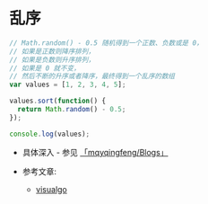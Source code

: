 # 乱序

```js
// Math.random() - 0.5 随机得到一个正数、负数或是 0，
// 如果是正数则降序排列，
// 如果是负数则升序排列，
// 如果是 0 就不变，
// 然后不断的升序或者降序，最终得到一个乱序的数组
var values = [1, 2, 3, 4, 5];

values.sort(function() {
  return Math.random() - 0.5;
});

console.log(values);
```

- 具体深入 - 参见 [「mqyqingfeng/Blogs」](https://github.com/mqyqingfeng/Blog/issues/51)

- 参考文章:

  - [visualgo](https://visualgo.net/zh/sorting?slide=1)
